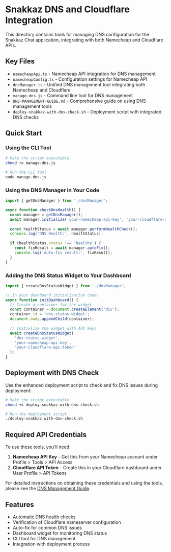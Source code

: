 # Snakkaz DNS and Cloudflare Integration

This directory contains tools for managing DNS configuration for the Snakkaz Chat application, integrating with both Namecheap and Cloudflare APIs.

## Key Files

- `namecheapApi.ts` - Namecheap API integration for DNS management
- `namecheapConfig.ts` - Configuration settings for Namecheap API
- `dnsManager.ts` - Unified DNS management tool integrating both Namecheap and Cloudflare
- `manage-dns.js` - Command line tool for DNS management
- `DNS-MANAGEMENT-GUIDE.md` - Comprehensive guide on using DNS management tools
- `deploy-snakkaz-with-dns-check.sh` - Deployment script with integrated DNS checks

## Quick Start

### Using the CLI Tool

```bash
# Make the script executable
chmod +x manage-dns.js

# Run the CLI tool
node manage-dns.js
```

### Using the DNS Manager in Your Code

```typescript
import { getDnsManager } from './dnsManager';

async function checkDnsHealth() {
  const manager = getDnsManager();
  await manager.initialize('your-namecheap-api-key', 'your-cloudflare-api-token');
  
  const healthStatus = await manager.performHealthCheck();
  console.log('DNS Health:', healthStatus);
  
  if (healthStatus.status !== 'healthy') {
    const fixResult = await manager.autoFix();
    console.log('Auto-fix result:', fixResult);
  }
}
```

### Adding the DNS Status Widget to Your Dashboard

```typescript
import { createDnsStatusWidget } from './dnsManager';

// In your dashboard initialization code:
async function initDashboard() {
  // Create a container for the widget
  const container = document.createElement('div');
  container.id = 'dns-status-widget';
  document.body.appendChild(container);
  
  // Initialize the widget with API keys
  await createDnsStatusWidget(
    'dns-status-widget',
    'your-namecheap-api-key',
    'your-cloudflare-api-token'
  );
}
```

## Deployment with DNS Check

Use the enhanced deployment script to check and fix DNS issues during deployment:

```bash
# Make the script executable
chmod +x deploy-snakkaz-with-dns-check.sh

# Run the deployment script
./deploy-snakkaz-with-dns-check.sh
```

## Required API Credentials

To use these tools, you'll need:

1. **Namecheap API Key** - Get this from your Namecheap account under Profile > Tools > API Access
2. **Cloudflare API Token** - Create this in your Cloudflare dashboard under User Profile > API Tokens

For detailed instructions on obtaining these credentials and using the tools, please see the [DNS Management Guide](./DNS-MANAGEMENT-GUIDE.md).

## Features

- Automatic DNS health checks
- Verification of Cloudflare nameserver configuration
- Auto-fix for common DNS issues
- Dashboard widget for monitoring DNS status
- CLI tool for DNS management
- Integration with deployment process
